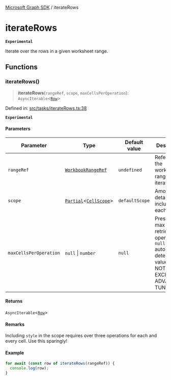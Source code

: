 [Microsoft Graph SDK](README.md) / iterateRows

# iterateRows

**`Experimental`**

Iterate over the rows in a given worksheet range.

## Functions

### iterateRows()

> **iterateRows**(`rangeRef`, `scope`, `maxCellsPerOperation`): `AsyncIterable`\<[`Row`](Row.md#row)\>

Defined in: [src/tasks/iterateRows.ts:38](https://github.com/Future-Secure-AI/microsoft-graph/blob/main/src/tasks/iterateRows.ts#L38)

**`Experimental`**

#### Parameters

| Parameter | Type | Default value | Description |
| ------ | ------ | ------ | ------ |
| `rangeRef` | [`WorkbookRangeRef`](WorkbookRange-1.md#workbookrangeref) | `undefined` | Reference to the workbook range to iterate over. |
| `scope` | [`Partial`](https://www.typescriptlang.org/docs/handbook/utility-types.html#partialtype)\<[`CellScope`](Cell.md#cellscope)\> | `defaultScope` | Amount of detail to include for each cell. |
| `maxCellsPerOperation` | `null` \| `number` | `null` | Prescribe max cells to retrieve per operation. `null` automatically determines value. DO NOT SET EXCEPT FOR ADVANCED TUNING. |

#### Returns

`AsyncIterable`\<[`Row`](Row.md#row)\>

#### Remarks

Including `style` in the scope requires over three operations for each and every cell. Use this sparingly!

#### Example

```ts
for await (const row of iterateRows(rangeRef)) {
  console.log(row);
}
```
